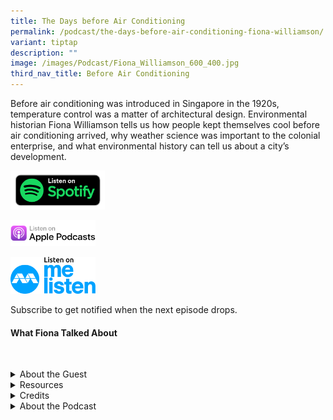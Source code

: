 ```yaml
---
title: The Days before Air Conditioning
permalink: /podcast/the-days-before-air-conditioning-fiona-williamson/
variant: tiptap
description: ""
image: /images/Podcast/Fiona_Williamson_600_400.jpg
third_nav_title: Before Air Conditioning
---
```

<p>Before air conditioning was introduced in Singapore in the 1920s, temperature
control was a matter of architectural design. Environmental historian Fiona
Williamson tells us how people kept themselves cool before air conditioning
arrived, why weather science was important to the colonial enterprise,
and what environmental history can tell us about a city’s development.
&nbsp;</p>
<p></p><a class="isomer-image-wrapper" href="https://open.spotify.com/show/66PYiIthr1KqQhJ82XH4DN"><img style="width: 30%;" height="auto" width="100%" alt="" src="/images/Podcast/5ece500f123d6d0004ce5f8a.png"></a>
<p></p><a class="isomer-image-wrapper" href="https://podcasts.apple.com/us/podcast/biblioasia/id1688142751"><img style="width: 27%;" height="auto" width="100%" alt="" src="/images/Podcast/Listen_on_apple_podcasts.png"></a>
<p></p>
<p></p><a class="isomer-image-wrapper" href="https://www.melisten.sg/podcast/playlist/BiblioAsia+-2115156"><img style="width: 27%;" height="auto" width="100%" alt="" src="/images/Podcast/Colored.png"></a>
<p></p>
<p></p>
<p>Subscribe to get notified when the next episode drops.</p>
<p></p>
<h4><strong>What Fiona Talked About</strong></h4>
<p>
<br>
</p>
<p></p>
<details class="isomer-details">
<summary>About the Guest</summary>
<div data-type="detailsContent" class="isomer-details-content">
<p>Fiona Williamson is an environmental historian with a particular interest
in the history of the climate, meteorology and extreme weather in Singapore,
Malaysia and Hong Kong. She is professor of environmental history at the
Singapore Management University.</p>
</div>
</details>
<details class="isomer-details">
<summary>Resources</summary>
<div data-type="detailsContent" class="isomer-details-content">
<p>Fiona Williamson, “<a href="https://biblioasia.nlb.gov.sg/vol-21/issue-4/jan-mar-2026/air-conditioning-in-singapore/" rel="noopener noreferrer nofollow" target="_blank">Playing It Cool: The Early History of Air Conditioning in Singapore</a>,” <em>BiblioAsia</em> 21,
no. 4 (January–March 2026).
<br>Fiona Williamson, <em><a href="https://eservice.nlb.gov.sg/redir/itemdetails?bid=300140803" rel="noopener noreferrer nofollow" target="_blank">Imperial Weather: Meteorology, Science, and the Environment in Colonial Malaya</a> </em>(Pittsburgh:
University of Pittsburgh Press, 2025).
<br>
</p>
</div>
</details>
<details class="isomer-details">
<summary>Credits</summary>
<div data-type="detailsContent" class="isomer-details-content">
<p>This episode of BiblioAsia+ was hosted by Jimmy Yap and produced by Soh
Gek Han. Sound engineering was done by Nookcha Films. The background music
"Di Tanjong Katong" was composed by Ahmad Patek and performed by Chords
Haven. Special thanks to Fiona for coming on the show.</p>
</div>
</details>
<details class="isomer-details">
<summary>About the Podcast</summary>
<div data-type="detailsContent" class="isomer-details-content">
<p>BiblioAsia+ is a podcast about Singapore history by the National Library
Singapore.</p>
</div>
</details>
<p></p>